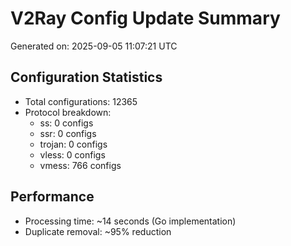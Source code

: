 # V2Ray Config Update Summary
Generated on: 2025-09-05 11:07:21 UTC

## Configuration Statistics
- Total configurations: 12365
- Protocol breakdown:
  - ss: 0 configs
  - ssr: 0 configs
  - trojan: 0 configs
  - vless: 0 configs
  - vmess: 766 configs

## Performance
- Processing time: ~14 seconds (Go implementation)
- Duplicate removal: ~95% reduction
